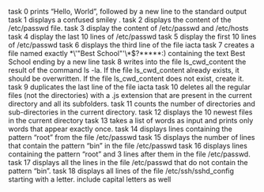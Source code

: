 task 0 prints “Hello, World”, followed by a new line to the standard output
task 1 displays a confused smiley .
task 2 displays the content of the /etc/passwd file.
task 3 display the content of /etc/passwd and /etc/hosts
task 4 display the last 10 lines of /etc/passwd
task 5 display the first 10 lines of /etc/passwd
task 6 displays the third line of the file iacta
task 7 creates a file named exactly \*\\'"Best School"\'\\*$\?\*\*\*\*\*:) containing the text Best School ending by a new line
task 8 writes into the file ls_cwd_content the result of the command ls -la. If the file ls_cwd_content already exists, it should be overwritten. If the file ls_cwd_content does not exist, create it.
task 9 duplicates the last line of the file iacta
task 10 deletes all the regular files (not the directories) with a .js extension that are present in the current directory and all its subfolders.
task 11 counts the number of directories and sub-directories in the current directory.
task 12 displays the 10 newest files in the current directory
task 13 takes a list of words as input and prints only words that appear exactly once.
task 14 displays lines containing the pattern “root” from the file /etc/passwd 
task 15 displays the number of lines that contain the pattern “bin” in the file /etc/passwd
task 16 displays lines containing the pattern “root” and 3 lines after them in the file /etc/passwd.
task 17 displays all the lines in the file /etc/passwd that do not contain the pattern “bin”.
task 18 displays all lines of the file /etc/ssh/sshd_config starting with a letter.
include capital letters as well

